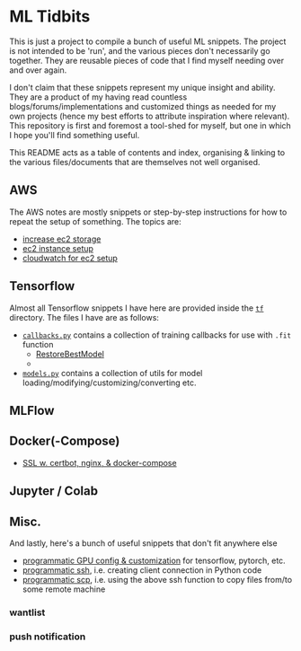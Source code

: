 # ML Tidbits

This is just a project to compile a bunch of useful ML snippets. The project is not intended to be 
'run', and the various pieces don't necessarily go together. They are reusable pieces of code that 
I find myself needing over and over again. 

I don't claim that these snippets represent my unique insight and ability. They are a product of my 
having read countless blogs/forums/implementations and customized things as needed for my own projects 
(hence my best efforts to attribute inspiration where relevant). This repository is first and foremost 
a tool-shed for myself, but one in which I hope you'll find something useful.

This README acts as a table of contents and index, organising & linking to the various files/documents 
that are themselves not well organised.

## AWS

The AWS notes are mostly snippets or step-by-step instructions for how to repeat the setup of 
something. The topics are:
* [increase ec2 storage](/ml_eng_tutorials/increase_ec2_storage.md)
* [ec2 instance setup](/ml_eng_tutorials/ec2_setup.md)
* [cloudwatch for ec2 setup](/ml_eng_tutorials/cloudwatch.md)

## Tensorflow

Almost all Tensorflow snippets I have here are provided inside the [```tf```](/ml_tidbits/tf) directory. The files I 
have are as follows:
* [```callbacks.py```](ml_tidbits/tf/callbacks.py) contains a collection of training callbacks for use 
with ```.fit``` function
    * [RestoreBestModel](https://github.com/michaelhball/ml_tidbits/blob/0450bc2d9830a1846cdaddf992ca4d74c3c62604/ml_tidbits/tf/callbacks.py#L4-L26)
    *  
* [```models.py```](/ml_tidbits/tf/models.py) contains a collection of utils for model 
loading/modifying/customizing/converting etc.

## MLFlow

## Docker(-Compose)

* [SSL w. certbot, nginx, & docker-compose](/ml_eng_tutorials/certbot.md)

## Jupyter / Colab

## Misc.

And lastly, here's a bunch of useful snippets that don't fit anywhere else
* [programmatic GPU config & customization](ml_tidbits/gpu.py) for tensorflow, pytorch, etc.
* [programmatic ssh](https://github.com/michaelhball/ml_tidbits/blob/9f730e23efc31a649af0371429a7f963b01360a1/ml_tidbits/utils.py#L5-L21), 
i.e. creating client connection in Python code
* [programmatic scp](https://github.com/michaelhball/ml_tidbits/blob/9f730e23efc31a649af0371429a7f963b01360a1/ml_tidbits/utils.py#L24-L49), 
i.e. using the above ssh function to copy files from/to some remote machine


### wantlist

### push notification
